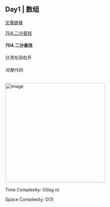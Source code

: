 ## Day1 | 数组

[文章链接](https://programmercarl.com/%E6%95%B0%E7%BB%84%E7%90%86%E8%AE%BA%E5%9F%BA%E7%A1%80.html)

[704.二分查找](https://leetcode.com/problems/binary-search/description/)

#### 704.二分查找
分清左闭右开

###### 完整代码
<img width="319" alt="image" src="https://github.com/user-attachments/assets/c232035f-b07b-43c1-ae61-fa9b587d36ab" />

Time Complexity: O(log n)

Space Complexity: O(1)
